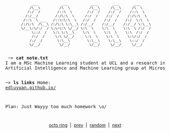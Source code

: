 <div align="center">

  <!-- Responsive ASCII art with horizontal scrolling -->
  <div style="overflow-x: auto;">
    <pre style="font-size: 0.8em; margin: 0;">
      ___           ___           ___       ___       ___     
     /\__\         /\  \         /\__\     /\__\     /\  \    
    /:/  /        /::\  \       /:/  /    /:/  /    /::\  \   
   /:/__/        /:/\:\  \     /:/  /    /:/  /    /:/\:\  \  
  /::\  \ ___   /::\~\:\  \   /:/  /    /:/  /    /:/  \:\  \ 
 /:/\:\  /\__\ /:/\:\ \:\__\ /:/__/    /:/__/    /:/__/ \:\__\
 \/__\:\/:/  / \:\~\:\ \/__/ \:\  \    \:\  \    \:\  \ /:/  /
      \::/  /   \:\ \:\__\    \:\  \    \:\  \    \:\  /:/  / 
      /:/  /     \:\ \/__/     \:\  \    \:\  \    \:\/:/  /  
     /:/  /       \:\__\        \:\__\    \:\__\    \::/  /   
     \/__/         \/__/         \/__/     \/__/     \/__/    
    </pre>
  </div>

  <!-- Terminal-style note output -->
  <div style="overflow-x: auto; text-align: left; max-width: 600px; margin: 1em auto;">
    <pre style="margin: 0;">
 ~> <strong>cat note.txt</strong>
I am a MSc Machine Learning student at UCL and a research intern in the 
Artificial Intelligence and Machine Learning group at Microsoft Research

 ~> <strong>ls links</strong>
 Home:           <a href="https://edluyuan.github.io/">edluyuan.github.io/</a>

Plan:
  Just Wayyy too much homework \o/
    </pre>
  </div>

  <!-- Navigation links -->
  <p>
    <a href="https://octo-ring.com/">octo ring</a>
    &nbsp;|&nbsp;
    <a href="https://octo-ring.com/p/edluyuan/prev">prev</a>
    &nbsp;|&nbsp;
    <a href="https://octo-ring.com/p/edluyuan/random">random</a>
    &nbsp;|&nbsp;
    <a href="https://octo-ring.com/p/edluyuan/next">next</a>
  </p>

</div>



